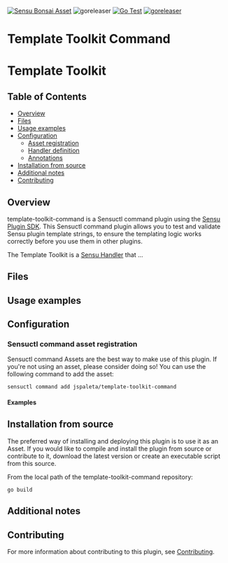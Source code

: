 [![Sensu Bonsai Asset](https://img.shields.io/badge/Bonsai-Download%20Me-brightgreen.svg?colorB=89C967&logo=sensu)](https://bonsai.sensu.io/assets/jspaleta/template-toolkit-command)
![goreleaser](https://github.com/jspaleta/template-toolkit-command/workflows/goreleaser/badge.svg)
[![Go Test](https://github.com/jspaleta/template-toolkit-command/workflows/Go%20Test/badge.svg)](https://github.com/jspaleta/template-toolkit-command/actions?query=workflow%3A%22Go+Test%22)
[![goreleaser](https://github.com/jspaleta/template-toolkit-command/workflows/goreleaser/badge.svg)](https://github.com/jspaleta/template-toolkit-command/actions?query=workflow%3Agoreleaser)

# Template Toolkit Command


# Template Toolkit

## Table of Contents
- [Overview](#overview)
- [Files](#files)
- [Usage examples](#usage-examples)
- [Configuration](#configuration)
  - [Asset registration](#asset-registration)
  - [Handler definition](#handler-definition)
  - [Annotations](#annotations)
- [Installation from source](#installation-from-source)
- [Additional notes](#additional-notes)
- [Contributing](#contributing)

## Overview

template-toolkit-command is a Sensuctl command plugin using the [Sensu Plugin SDK][2].
This Sensuctl command plugin allows you to test and validate Sensu plugin template strings, to ensure the templating logic works correctly before you use them in other plugins.


The Template Toolkit is a [Sensu Handler][6] that ...

## Files

## Usage examples

## Configuration

### Sensuctl command asset registration

Sensuctl command Assets are the best way to make use of this plugin. If you're not using an asset, please consider doing so! You can use the following command to add the asset:

```
sensuctl command add jspaleta/template-toolkit-command
```

#### Examples


## Installation from source

The preferred way of installing and deploying this plugin is to use it as an Asset. If you would
like to compile and install the plugin from source or contribute to it, download the latest version
or create an executable script from this source.

From the local path of the template-toolkit-command repository:

```
go build
```

## Additional notes

## Contributing

For more information about contributing to this plugin, see [Contributing][1].

[1]: https://github.com/sensu/sensu-go/blob/master/CONTRIBUTING.md
[2]: https://github.com/sensu-community/sensu-plugin-sdk
[3]: https://github.com/sensu-plugins/community/blob/master/PLUGIN_STYLEGUIDE.md
[4]: https://github.com/sensu-community/handler-plugin-template/blob/master/.github/workflows/release.yml
[5]: https://github.com/sensu-community/handler-plugin-template/actions
[6]: https://docs.sensu.io/sensu-go/latest/reference/handlers/
[7]: https://github.com/sensu-community/handler-plugin-template/blob/master/main.go
[8]: https://bonsai.sensu.io/
[9]: https://github.com/sensu-community/sensu-plugin-tool
[10]: https://docs.sensu.io/sensu-go/latest/reference/assets/
